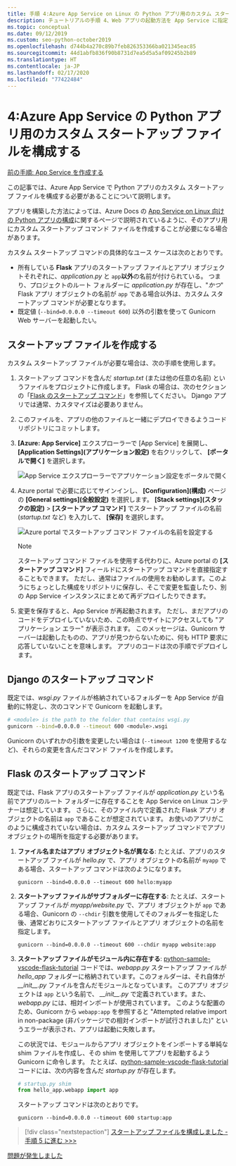 ```yaml
---
title: 手順 4:Azure App Service on Linux の Python アプリ用のカスタム スタートアップ ファイルを構成する
description: チュートリアルの手順 4、Web アプリの起動方法を App Service に指定する。
ms.topic: conceptual
ms.date: 09/12/2019
ms.custom: seo-python-october2019
ms.openlocfilehash: d744b4a270c89b7feb826353366ba021345eac85
ms.sourcegitcommit: 44d1abfb836f90b8731d7ea5d5a5af09245b2b89
ms.translationtype: HT
ms.contentlocale: ja-JP
ms.lasthandoff: 02/17/2020
ms.locfileid: "77422484"
---
```

# <a name="4-configure-a-custom-startup-file-for-python-apps-on-azure-app-service"></a>4:Azure App Service の Python アプリ用のカスタム スタートアップ ファイルを構成する

[前の手順: App Service を作成する](tutorial-deploy-app-service-on-linux-03.md)

この記事では、Azure App Service で Python アプリのカスタム スタートアップ ファイルを構成する必要があることについて説明します。

アプリを構築した方法によっては、Azure Docs の [App Service on Linux 向けの Python アプリの構成](https://docs.microsoft.com/azure/app-service/containers/how-to-configure-python)に関するページで説明されているように、そのアプリ用にカスタム スタートアップ コマンド ファイルを作成することが必要になる場合があります。

カスタム スタートアップ コマンドの具体的なユース ケースは次のとおりです。

- 所有している **Flask** アプリのスタートアップ ファイルとアプリ オブジェクトそれぞれに、*application.py* と `app`**以外**の名前が付けられている。 つまり、プロジェクトのルート フォルダーに *application.py* が存在し、"*かつ*" Flask アプリ オブジェクトの名前が `app` である場合以外は、カスタム スタートアップ コマンドが必要となります。
- 既定値 (`--bind=0.0.0.0 --timeout 600`) 以外の引数を使って Gunicorn Web サーバーを起動したい。

## <a name="create-a-startup-file"></a>スタートアップ ファイルを作成する

カスタム スタートアップ ファイルが必要な場合は、次の手順を使用します。

1. スタートアップ コマンドを含んだ *startup.txt* (または他の任意の名前) というファイルをプロジェクトに作成します。 Flask の場合は、次のセクションの「[Flask のスタートアップ コマンド](#flask-startup-commands)」を参照してください。 Django アプリでは通常、カスタマイズは必要ありません。

1. このファイルを、アプリの他のファイルと一緒にデプロイできるようコード リポジトリにコミットします。

1. **[Azure: App Service]** エクスプローラーで [App Service] を展開し、 **[Application Settings]\(アプリケーション設定\)** を右クリックして、 **[ポータルで開く]** を選択します。

    ![App Service エクスプローラーでアプリケーション設定をポータルで開く](media/deploy-azure/open-application-settings-in-portal-for-app-service.png)

1. Azure portal で必要に応じてサインインし、 **[Configuration]\(構成\)** ページの **[General settings]\(全般設定\)** を選択します。 **[Stack settings]\(スタックの設定\)**  >  **[スタートアップ コマンド]** でスタートアップ ファイルの名前 (*startup.txt* など) を入力して、 **[保存]** を選択します。

    ![Azure portal でスタートアップ コマンド ファイルの名前を設定する](media/deploy-azure/enter-startup-file-for-app-service-in-the-azure-portal.png)

    > [!NOTE]
    > スタートアップ コマンド ファイルを使用する代わりに、Azure portal の **[スタートアップ コマンド]** フィールドにスタートアップ コマンドを直接指定することもできます。 ただし、通常はファイルの使用をお勧めします。このようにちょっとした構成をリポジトリに保存し、そこで変更を監査したり、別の App Service インスタンスにまとめて再デプロイしたりできます。

1. 変更を保存すると、App Service が再起動されます。 ただし、まだアプリのコードをデプロイしていないため、この時点でサイトにアクセスしても "アプリケーション エラー" が表示されます。 このメッセージは、Gunicorn サーバーは起動したものの、アプリが見つからないために、何も HTTP 要求に応答していないことを意味します。 アプリのコードは次の手順でデプロイします。

## <a name="django-startup-commands"></a>Django のスタートアップ コマンド

既定では、*wsgi.py* ファイルが格納されているフォルダーを App Service が自動的に特定し、次のコマンドで Gunicorn を起動します。

```bash
# <module> is the path to the folder that contains wsgi.py
gunicorn --bind=0.0.0.0 --timeout 600 <module>.wsgi
```

Gunicorn のいずれかの引数を変更したい場合は (`--timeout 1200` を使用するなど)、それらの変更を含んだコマンド ファイルを作成します。

## <a name="flask-startup-commands"></a>Flask のスタートアップ コマンド

既定では、Flask アプリのスタートアップ ファイルが *application.py* という名前でアプリのルート フォルダーに存在することを App Service on Linux コンテナーは想定しています。 さらに、そのファイル内で定義された Flask アプリ オブジェクトの名前は `app` であることが想定されています。 お使いのアプリがこのように構成されていない場合は、カスタム スタートアップ コマンドでアプリ オブジェクトの場所を指定する必要があります。

1. **ファイル名またはアプリ オブジェクト名が異なる**: たとえば、アプリのスタートアップ ファイルが *hello.py* で、アプリ オブジェクトの名前が `myapp` である場合、スタートアップ コマンドは次のようになります。

    ```text
    gunicorn --bind=0.0.0.0 --timeout 600 hello:myapp
    ```

1. **スタートアップ ファイルがサブフォルダーに存在する**: たとえば、スタートアップ ファイルが *myapp/website.py* で、アプリ オブジェクトが `app` である場合、Gunicorn の `--chdir` 引数を使用してそのフォルダーを指定した後、通常どおりにスタートアップ ファイルとアプリ オブジェクトの名前を指定します。

    ```text
    gunicorn --bind=0.0.0.0 --timeout 600 --chdir myapp website:app
    ```

1. **スタートアップ ファイルがモジュール内に存在する**: [python-sample-vscode-flask-tutorial](https://github.com/Microsoft/python-sample-vscode-flask-tutorial) コードでは、*webapp.py* スタートアップ ファイルが *hello_app* フォルダーに格納されています。このフォルダーは、それ自体が *\_\_init\_\_.py* ファイルを含んだモジュールとなっています。 このアプリ オブジェクトは `app` という名前で、 *\_\_init\_\_.py* で定義されています。また、*webapp.py* には、相対インポートが使用されています。 このような配置のため、Gunicorn から `webapp:app` を参照すると "Attempted relative import in non-package (非パッケージでの相対インポートが試行されました)" というエラーが表示され、アプリは起動に失敗します。

    この状況では、モジュールからアプリ オブジェクトをインポートする単純な shim ファイルを作成し、その shim を使用してアプリを起動するよう Gunicorn に命令します。 たとえば、[python-sample-vscode-flask-tutorial](https://github.com/Microsoft/python-sample-vscode-flask-tutorial) コードには、次の内容を含んだ *startup.py* が存在します。

    ```python
    # startup.py shim
    from hello_app.webapp import app
    ```

    スタートアップ コマンドは次のとおりです。

    ```text
    gunicorn --bind=0.0.0.0 --timeout 600 startup:app
    ```

> [!div class="nextstepaction"]
> [スタートアップ ファイルを構成しました - 手順 5 に進む >>>](tutorial-deploy-app-service-on-linux-05.md)

[問題が発生しました](https://www.research.net/r/PWZWZ52?tutorial=vscode-appservice-python&step=04-startup-command)
